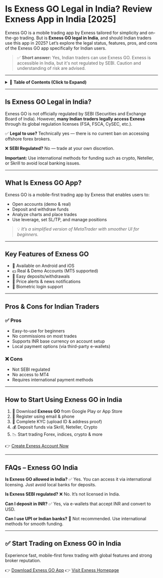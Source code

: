 # Is Exness GO Legal in India? Review Exness App in India \[2025]

Exness GO is a mobile trading app by Exness tailored for simplicity and on-the-go trading. But is **Exness GO legal in India**, and should Indian traders use this app in 2025? Let’s explore the legal status, features, pros, and cons of the Exness GO app specifically for Indian users.

> ✅ **Short answer:** Yes, Indian traders can use Exness GO. Exness is accessible in India, but it's not regulated by SEBI. Caution and understanding of risk are advised.

---

<details>
<summary>📌 <strong>Table of Contents (Click to Expand)</strong></summary>

* [Is Exness GO Legal in India?](#is-exness-go-legal-in-india)
* [What Is Exness GO App?](#what-is-exness-go-app)
* [Key Features of Exness GO](#key-features-of-exness-go)
* [Pros & Cons for Indian Traders](#pros--cons-for-indian-traders)
* [How to Start Using Exness GO in India](#how-to-start-using-exness-go-in-india)
* [FAQs – Exness GO India](#faqs--exness-go-india)

</details>

---

## Is Exness GO Legal in India?

Exness GO is not officially regulated by SEBI (Securities and Exchange Board of India). However, **many Indian traders legally access Exness** through its global regulation licenses (FSA, FSCA, CySEC, etc.).

✅ **Legal to use?** Technically yes — there is no current ban on accessing offshore forex brokers.

❌ **SEBI Regulated?** No — trade at your own discretion.

**Important:** Use international methods for funding such as crypto, Neteller, or Skrill to avoid local banking issues.

---

## What Is Exness GO App?

Exness GO is a mobile-first trading app by Exness that enables users to:

* Open accounts (demo & real)
* Deposit and withdraw funds
* Analyze charts and place trades
* Use leverage, set SL/TP, and manage positions

> 💡 *It’s a simplified version of MetaTrader with smoother UI for beginners.*

---

## Key Features of Exness GO

* 📱 Available on Android and iOS
* 💵 Real & Demo Accounts (MT5 supported)
* 🔄 Easy deposits/withdrawals
* 🔔 Price alerts & news notifications
* 🔐 Biometric login support

---

## Pros & Cons for Indian Traders

### ✅ Pros

* Easy-to-use for beginners
* No commissions on most trades
* Supports INR base currency on account setup
* Local payment options (via third-party e-wallets)

### ❌ Cons

* Not SEBI regulated
* No access to MT4
* Requires international payment methods

---

## How to Start Using Exness GO in India

1. 📲 Download **Exness GO** from Google Play or App Store
2. 📝 Register using email & phone
3. 🔐 Complete KYC (upload ID & address proof)
4. 💰 Deposit funds via Skrill, Neteller, Crypto
5. 📉 Start trading Forex, indices, crypto & more

👉 [Create Exness Account Now](https://one.exnesstrack.org/boarding/sign-up/a/english23)

---

## FAQs – Exness GO India

**Is Exness GO allowed in India?**
✅ Yes. You can access it via international licensing. Just avoid local banks for deposits.

**Is Exness SEBI regulated?**
❌ No. It’s not licensed in India.

**Can I deposit in INR?**
✅ Yes, via e-wallets that accept INR and convert to USD.

**Can I use UPI or Indian banks?**
🚫 Not recommended. Use international methods for smooth funding.

---

## ✅ Start Trading on Exness GO in India

Experience fast, mobile-first forex trading with global features and strong broker reputation.

👉 [Download Exness GO App](https://one.exnesstrack.org/boarding/sign-up/a/english23)
👉 [Visit Exness Homepage](https://one.exnesstrack.org/a/english23)
